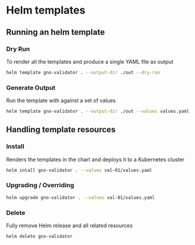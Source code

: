 # Helm templates

## Running an helm template

### Dry Run

To render all the templates and produce a single YAML file as output

```bash
helm template gno-validator . --output-dir ./out --dry-run
```

### Generate Output

Run the template with against a set of values

```bash
helm template gno-validator . --output-dir ./out --values values.yaml
```

## Handling template resources

### Install

Renders the templates in the chart and deploys it to a Kubernetes cluster

```bash
helm intall gno-validator . --values val-01/values.yaml
```

### Upgrading / Overriding

```bash
helm upgrade gno-validator . --values val-01/values.yaml
```

### Delete

Fully remove Helm release and all related resources

```bash
helm delete gno-validator
```

